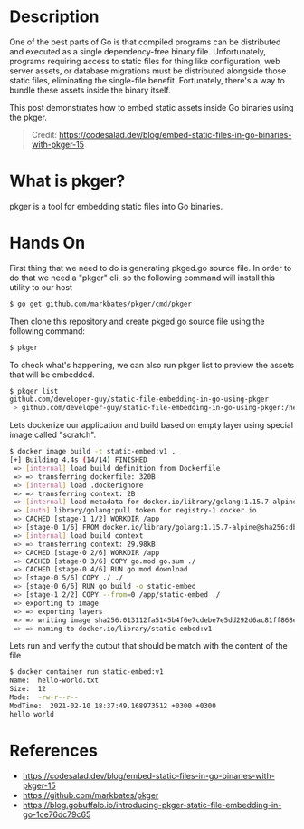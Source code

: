# Description

One of the best parts of Go is that compiled programs can be distributed and executed as a single dependency-free binary file. Unfortunately, programs requiring access to static files for thing like configuration, web server assets, or database migrations must be distributed alongside those static files, eliminating the single-file benefit. Fortunately, there's a way to bundle these assets inside the binary itself.

This post demonstrates how to embed static assets inside Go binaries using the pkger.

> Credit: https://codesalad.dev/blog/embed-static-files-in-go-binaries-with-pkger-15

# What is pkger?
pkger is a tool for embedding static files into Go binaries.

# Hands On
First thing that we need to do is generating pkged.go source file. In order to do that we need a "pkger" cli, so the following command will install this utility to our host
```bash
$ go get github.com/markbates/pkger/cmd/pkger
```

Then clone this repository and create pkged.go source file using the following command:
```bash
$ pkger
```

To check what's happening, we can also run pkger list to preview the assets that will be embedded.
```bash
$ pkger list
github.com/developer-guy/static-file-embedding-in-go-using-pkger
 > github.com/developer-guy/static-file-embedding-in-go-using-pkger:/hello-world.txt
```

Lets dockerize our application and build based on empty layer using special image called "scratch".
```bash
$ docker image build -t static-embed:v1 .
[+] Building 4.4s (14/14) FINISHED
 => [internal] load build definition from Dockerfile                                                                                                                                                        0.0s
 => => transferring dockerfile: 320B                                                                                                                                                                        0.0s
 => [internal] load .dockerignore                                                                                                                                                                           0.0s
 => => transferring context: 2B                                                                                                                                                                             0.0s
 => [internal] load metadata for docker.io/library/golang:1.15.7-alpine                                                                                                                                     1.8s
 => [auth] library/golang:pull token for registry-1.docker.io                                                                                                                                               0.0s
 => CACHED [stage-1 1/2] WORKDIR /app                                                                                                                                                                       0.0s
 => [stage-0 1/6] FROM docker.io/library/golang:1.15.7-alpine@sha256:dbda4e47937a3abb515c386d955002be5116d060c90d936127cc24ac439c815c                                                                       0.0s
 => [internal] load build context                                                                                                                                                                           0.0s
 => => transferring context: 29.98kB                                                                                                                                                                        0.0s
 => CACHED [stage-0 2/6] WORKDIR /app                                                                                                                                                                       0.0s
 => CACHED [stage-0 3/6] COPY go.mod go.sum ./                                                                                                                                                              0.0s
 => CACHED [stage-0 4/6] RUN go mod download                                                                                                                                                                0.0s
 => [stage-0 5/6] COPY ./ ./                                                                                                                                                                                0.0s
 => [stage-0 6/6] RUN go build -o static-embed                                                                                                                                                              2.4s
 => [stage-1 2/2] COPY --from=0 /app/static-embed ./                                                                                                                                                        0.0s
 => exporting to image                                                                                                                                                                                      0.0s
 => => exporting layers                                                                                                                                                                                     0.0s
 => => writing image sha256:013112fa5145b4f6e7cdebe7e5dd292d6ac81ff868ea58f84e36a346c23c66bc                                                                                                                0.0s
 => => naming to docker.io/library/static-embed:v1                                                                                                                                                          0.0s
```

Lets run and verify the output that should be match with the content of the file
```bash
$ docker container run static-embed:v1
Name:  hello-world.txt
Size:  12
Mode:  -rw-r--r--
ModTime:  2021-02-10 18:37:49.168973512 +0300 +0300
hello world
```

# References

* https://codesalad.dev/blog/embed-static-files-in-go-binaries-with-pkger-15
* https://github.com/markbates/pkger
* https://blog.gobuffalo.io/introducing-pkger-static-file-embedding-in-go-1ce76dc79c65
